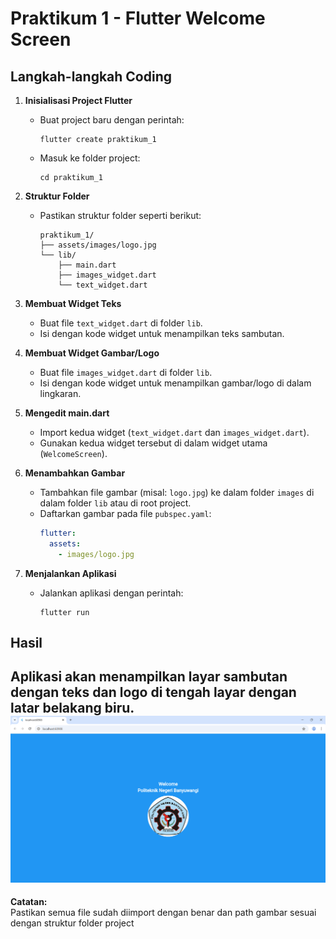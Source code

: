# Praktikum 1 - Flutter Welcome Screen

## Langkah-langkah Coding

1. **Inisialisasi Project Flutter**
   - Buat project baru dengan perintah:
     ```
     flutter create praktikum_1
     ```
   - Masuk ke folder project:
     ```
     cd praktikum_1
     ```

2. **Struktur Folder**
   - Pastikan struktur folder seperti berikut:
     ```
     praktikum_1/
     ├── assets/images/logo.jpg
     └── lib/
         ├── main.dart
         ├── images_widget.dart
         └── text_widget.dart
     ```

3. **Membuat Widget Teks**
   - Buat file `text_widget.dart` di folder `lib`.
   - Isi dengan kode widget untuk menampilkan teks sambutan.

4. **Membuat Widget Gambar/Logo**
   - Buat file `images_widget.dart` di folder `lib`.
   - Isi dengan kode widget untuk menampilkan gambar/logo di dalam lingkaran.

5. **Mengedit main.dart**
   - Import kedua widget (`text_widget.dart` dan `images_widget.dart`).
   - Gunakan kedua widget tersebut di dalam widget utama (`WelcomeScreen`).

6. **Menambahkan Gambar**
   - Tambahkan file gambar (misal: `logo.jpg`) ke dalam folder `images` di dalam folder `lib` atau di root project.
   - Daftarkan gambar pada file `pubspec.yaml`:
     ```yaml
     flutter:
       assets:
         - images/logo.jpg
     ```

7. **Menjalankan Aplikasi**
   - Jalankan aplikasi dengan perintah:
     ```
     flutter run
     ```

## Hasil
Aplikasi akan menampilkan layar sambutan dengan teks dan logo di tengah layar dengan latar belakang biru.
![alt text](image.png)
---

**Catatan:**  
Pastikan semua file sudah diimport dengan benar dan path gambar sesuai dengan struktur folder project

